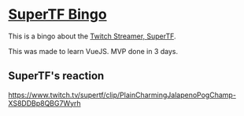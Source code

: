 # [SuperTF Bingo](https://supertfbingo.netlify.app/ )
This is a bingo about the [Twitch Streamer, SuperTF](https://www.twitch.tv/supertf "SuperTF's Twitch Channel"). 

This was made to learn VueJS. MVP done in 3 days.

## SuperTF's reaction
https://www.twitch.tv/supertf/clip/PlainCharmingJalapenoPogChamp-XS8DDBp8QBG7Wyrh
